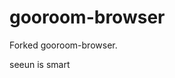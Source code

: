 # gooroom-browser
Forked gooroom-browser.














































































seeun is smart
